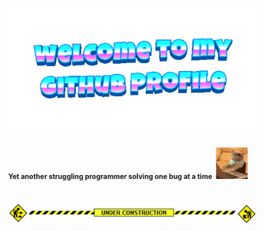 <div align="center">
	<img src="welcome-header.gif" alt="welcome to my github profile">
	<br>
	<br>
</div>

**Yet another struggling programmer solving one bug at a time**&nbsp;&nbsp;![](cat-typing.gif)&nbsp;&nbsp;


<br>

![](under-construction.gif)

<br>
